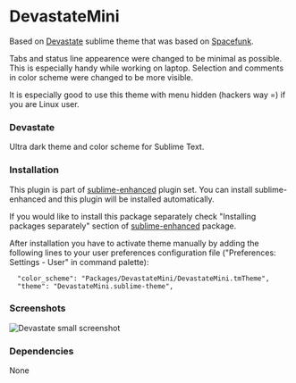 # DevastateMini

Based on [Devastate](https://github.com/vlakarados/devastate) sublime theme that
was based on [Spacefunk](https://github.com/Twiebie/ST-Spacefunk).

Tabs and status line appearence were changed to be minimal as possible. This is
especially handy while working on laptop. Selection and comments in color scheme
were changed to be more visible.

It is especially good to use this theme with menu hidden (hackers way =) if you
are Linux user.


### Devastate

Ultra dark theme and color scheme for Sublime Text.


### Installation

This plugin is part of [sublime-enhanced](http://github.com/shagabutdinov/sublime-enhanced)
plugin set. You can install sublime-enhanced and this plugin will be installed
automatically.

If you would like to install this package separately check "Installing packages
separately" section of [sublime-enhanced](http://github.com/shagabutdinov/sublime-enhanced)
package.

After installation you have to activate theme manually by adding the following
lines to your user preferences configuration file ("Preferences: Settings -
User" in command palette):

	  "color_scheme": "Packages/DevastateMini/DevastateMini.tmTheme",
	  "theme": "DevastateMini.sublime-theme",


### Screenshots

![Devastate small screenshot](https://raw.github.com/shagabutdinov/sublime-devastate-mini/master/screenshot.png "DevastateMini screenshot")


### Dependencies

None